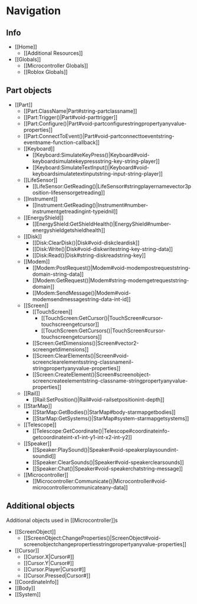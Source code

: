 # Navigation

## Info

* [[Home]]
  * [[Additional Resources]]
* [[Globals]]
  * [[Microcontroller Globals]]
  * [[Roblox Globals]]

## Part objects

* [[Part]]
  * [[Part.ClassName|Part#string-partclassname]]
  * [[Part:Trigger()|Part#void-parttrigger]]
  * [[Part:Configure()|Part#void-partconfigurestringpropertyanyvalue-properties]]
  * [[Part:ConnectToEvent()|Part#void-partconnecttoeventstring-eventname-function-callback]]
  * [[Keyboard]]
    * [[Keyboard:SimulateKeyPress()|Keyboard#void-keyboardsimulatekeypressstring-key-string-player]]
    * [[Keyboard:SimulateTextInput()|Keyboard#void-keyboardsimulatetextinputstring-input-string-player]]
  * [[LifeSensor]]
    * [[LifeSensor:GetReading()|LifeSensor#stringplayernamevector3position-lifesensorgetreading]]
  * [[Instrument]]
    * [[Instrument:GetReading()|Instrument#number-instrumentgetreadingint-typeidnil]]
  * [[EnergyShield]]
    * [[EnergyShield:GetShieldHealth()|EnergyShield#number-energyshieldgetshieldhealth]]
  * [[Disk]]
    * [[Disk:ClearDisk()|Disk#void-diskcleardisk]]
    * [[Disk:Write()|Disk#void-diskwritestring-key-string-data]]
    * [[Disk:Read()|Disk#string-diskreadstring-key]]
  * [[Modem]]
    * [[Modem:PostRequest()|Modem#void-modempostrequeststring-domain-string-data]]
    * [[Modem:GetRequest()|Modem#string-modemgetrequeststring-domain]]
    * [[Modem:SendMessage()|Modem#void-modemsendmessagestring-data-int-id]]
  * [[Screen]]
    * [[TouchScreen]]
      * [[TouchScreen:GetCursor()|TouchScreen#cursor-touchscreengetcursor]]
      * [[TouchScreen:GetCursors()|TouchScreen#cursor-touchscreengetcursors]]
    * [[Screen:GetDimensions()|Screen#vector2-screengetdimensions]]
    * [[Screen:ClearElements()|Screen#void-screenclearelementsstring-classnamenil-stringpropertyanyvalue-properties]]
    * [[Screen:CreateElement()|Screen#screenobject-screencreateelementstring-classname-stringpropertyanyvalue-properties]]
  * [[Rail]]
    * [[Rail:SetPosition()|Rail#void-railsetpositionint-depth]]
  * [[StarMap]]
    * [[StarMap:GetBodies()|StarMap#body-starmapgetbodies]]
    * [[StarMap:GetSystems()|StarMap#system-starmapgetsystems]]
  * [[Telescope]]
    * [[Telescope:GetCoordinate()|Telescope#coordinateinfo-getcoordinateint-x1-int-y1-int-x2-int-y2]]
  * [[Speaker]]
    * [[Speaker:PlaySound()|Speaker#void-speakerplaysoundint-soundid]]
    * [[Speaker:ClearSounds()|Speaker#void-speakerclearsounds]]
    * [[Speaker:Chat()|Speaker#void-speakerchatstring-message]]
  * [[Microcontroller]]
    * [[Microcontroller:Communicate()|Microcontroller#void-microcontrollercommunicateany-data]]

## Additional objects

Additional objects used in [[Microcontroller]]s

* [[ScreenObject]]
  * [[ScreenObject:ChangeProperties()|ScreenObject#void-screenobjectchangepropertiesstringpropertyanyvalue-properties]]
* [[Cursor]]
  * [[Cursor.X|Cursor#]]
  * [[Cursor.Y|Cursor#]]
  * [[Cursor.Player|Cursor#]]
  * [[Cursor.Pressed|Cursor#]]
* [[CoordinateInfo]]
* [[Body]]
* [[System]]
